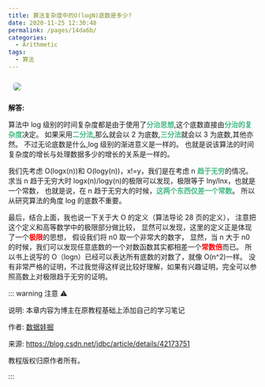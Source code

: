 ```yaml
---
title: 算法复杂度中的O(logN)底数是多少?
date: 2020-11-25 12:30:48
permalink: /pages/14da6b/
categories:
  - Arithmetic
tags:
  - 算法
---
```


<img src="https://cdn.jsdelivr.net/gh/zhixiangyao/CDN/images/anime/fate/688669.png" style="margin: 10px; border-radius: 5px;" />

<!-- more -->

**解答:**

算法中 log 级别的时间复杂度都是由于使用了<span style="color: #42b983;font-weight: bold;">分治思想</span>,这个底数直接由<span style="color: #42b983;font-weight: bold;">分治的复杂度</span>决定。
如果采用<span style="color: #42b983;font-weight: bold;">二分法</span>,那么就会以 2 为底数,<span style="color: #42b983;font-weight: bold;">三分法</span>就会以 3 为底数,其他亦然。
不过无论底数是什么,log 级别的渐进意义是一样的。
也就是说该算法的时间复杂度的增长与处理数据多少的增长的关系是一样的。

我们先考虑 O(logx(n))和 O(logy(n))，x!=y，我们是在考虑 n <span style="color: #42b983;font-weight: bold;">趋于无穷</span>的情况。
求当 n 趋于无穷大时 logx(n)/logy(n)的极限可以发现，极限等于 lny/lnx，也就是一个常数，
也就是说，在 n 趋于无穷大的时候，<span style="color: #42b983;font-weight: bold;">这两个东西仅差一个常数</span>。
所以从研究算法的角度 log 的底数不重要。

最后，结合上面，我也说一下关于大 O 的定义（算法导论 28 页的定义），
注意把这个定义和高等数学中的极限部分做比较，
显然可以发现，这里的定义正是体现了一个<span style="color: #ff0000;font-weight: bold;">极限</span>的思想，
假设我们将 n0 取一个非常大的数字，
显然，当 n 大于 n0 的时候，我们可以发现任意底数的一个对数函数其实都相差一个<span style="color: #ff0000;font-weight: bold;">常数倍</span>而已。
所以书上说写的 O（logn）已经可以表达所有底数的对数了，就像 O(n^2)一样。
没有非常严格的证明，不过我觉得这样说比较好理解，如果有兴趣证明，完全可以参照高数上对极限趋于无穷的证明。

::: warning 注意 ⚠️

说明: 本章内容为博主在原教程基础上添加自己的学习笔记

作者: [数据娃掘](https://blog.csdn.net/jdbc)

来源: <https://blog.csdn.net/jdbc/article/details/42173751>

教程版权归原作者所有。

:::
